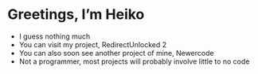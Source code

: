# Greetings, I’m Heiko
- I guess nothing much
- You can visit my project, RedirectUnlocked 2
- You can also soon see another project of mine, Newercode
- Not a programmer, most projects will probably involve little to no code

<!---
BokyakuHeiko/BokyakuHeiko is a ✨ special ✨ repository because its `README.md` (this file) appears on your GitHub profile.
You can click the Preview link to take a look at your changes.
--->
